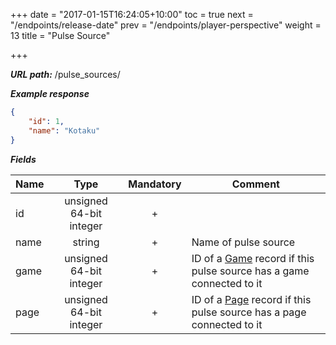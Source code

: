 +++
date = "2017-01-15T16:24:05+10:00"
toc = true
next = "/endpoints/release-date"
prev = "/endpoints/player-perspective"
weight = 13
title = "Pulse Source"

+++

***URL path:*** /pulse_sources/

***Example response***

```json
{
    "id": 1,
    "name": "Kotaku"
}
```

***Fields***

| Name         | Type                    | Mandatory | Comment |
| ------------ |:-----------------------:|:---------:| ------- |
| id           | unsigned 64-bit integer |     +     ||
| name     | string                 |     +     | Name of pulse source |
| game        | unsigned 64-bit integer                  |     +     | ID of a [Game](../game) record if this pulse source has a game connected to it |
| page      | unsigned 64-bit integer       |     +     | ID of a [Page](../page) record if this pulse source has a page connected to it  |


